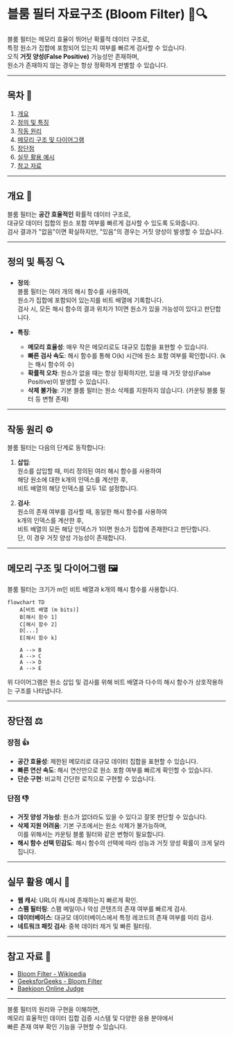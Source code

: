 # 블룸 필터 자료구조 (Bloom Filter) 🚀🔍

블룸 필터는 메모리 효율이 뛰어난 확률적 데이터 구조로,  
특정 원소가 집합에 포함되어 있는지 여부를 빠르게 검사할 수 있습니다.  
오직 **거짓 양성(False Positive)** 가능성만 존재하며,  
원소가 존재하지 않는 경우는 항상 정확하게 판별할 수 있습니다.

---

## 목차 📝
1. [개요](#개요-🧐)
2. [정의 및 특징](#정의-및-특징-🔍)
3. [작동 원리](#작동-원리-⚙️)
4. [메모리 구조 및 다이어그램](#메모리-구조-및-다이어그램-🖼️)
5. [장단점](#장단점-⚖️)
6. [실무 활용 예시](#실무-활용-예시-💼)
7. [참고 자료](#참고-자료-🔗)

---

## 개요 🧐
블룸 필터는 **공간 효율적인** 확률적 데이터 구조로,  
대규모 데이터 집합의 원소 포함 여부를 빠르게 검사할 수 있도록 도와줍니다.  
검사 결과가 "없음"이면 확실하지만, "있음"의 경우는 거짓 양성이 발생할 수 있습니다.

---

## 정의 및 특징 🔍
- **정의**:  
  블룸 필터는 여러 개의 해시 함수를 사용하여,  
  원소가 집합에 포함되어 있는지를 비트 배열에 기록합니다.  
  검사 시, 모든 해시 함수의 결과 위치가 1이면 원소가 있을 가능성이 있다고 판단합니다.
  
- **특징**:
  - **메모리 효율성**: 매우 작은 메모리로도 대규모 집합을 표현할 수 있습니다.
  - **빠른 검사 속도**: 해시 함수를 통해 O(k) 시간에 원소 포함 여부를 확인합니다. (k는 해시 함수의 수)
  - **확률적 오차**: 원소가 없을 때는 항상 정확하지만, 있을 때 거짓 양성(False Positive)이 발생할 수 있습니다.
  - **삭제 불가능**: 기본 블룸 필터는 원소 삭제를 지원하지 않습니다. (카운팅 블룸 필터 등 변형 존재)

---

## 작동 원리 ⚙️
블룸 필터는 다음의 단계로 동작합니다:
1. **삽입**:  
   원소를 삽입할 때, 미리 정의된 여러 해시 함수를 사용하여  
   해당 원소에 대한 k개의 인덱스를 계산한 후,  
   비트 배열의 해당 인덱스를 모두 1로 설정합니다.
   
2. **검사**:  
   원소의 존재 여부를 검사할 때, 동일한 해시 함수를 사용하여  
   k개의 인덱스를 계산한 후,  
   비트 배열의 모든 해당 인덱스가 1이면 원소가 집합에 존재한다고 판단합니다.  
   단, 이 경우 거짓 양성 가능성이 존재합니다.

---

## 메모리 구조 및 다이어그램 🖼️
블룸 필터는 크기가 m인 비트 배열과 k개의 해시 함수를 사용합니다.

```mermaid
flowchart TD
    A[비트 배열 (m bits)]
    B[해시 함수 1]
    C[해시 함수 2]
    D[...]
    E[해시 함수 k]

    A --> B
    A --> C
    A --> D
    A --> E
```

위 다이어그램은 원소 삽입 및 검사를 위해 비트 배열과 다수의 해시 함수가 상호작용하는 구조를 나타냅니다.

---

## 장단점 ⚖️

### 장점 👍
- **공간 효율성**: 제한된 메모리로 대규모 데이터 집합을 표현할 수 있습니다.
- **빠른 연산 속도**: 해시 연산만으로 원소 포함 여부를 빠르게 확인할 수 있습니다.
- **단순 구현**: 비교적 간단한 로직으로 구현할 수 있습니다.

### 단점 👎
- **거짓 양성 가능성**: 원소가 없더라도 있을 수 있다고 잘못 판단할 수 있습니다.
- **삭제 지원 어려움**: 기본 구조에서는 원소 삭제가 불가능하며,  
  이를 위해서는 카운팅 블룸 필터와 같은 변형이 필요합니다.
- **해시 함수 선택 민감도**: 해시 함수의 선택에 따라 성능과 거짓 양성 확률이 크게 달라집니다.

---

## 실무 활용 예시 💼
- **웹 캐시**: URL이 캐시에 존재하는지 빠르게 확인.
- **스팸 필터링**: 스팸 메일이나 악성 콘텐츠의 존재 여부를 빠르게 검사.
- **데이터베이스**: 대규모 데이터베이스에서 특정 레코드의 존재 여부를 미리 검사.
- **네트워크 패킷 검사**: 중복 데이터 제거 및 빠른 필터링.

---

## 참고 자료 🔗
- [Bloom Filter - Wikipedia](https://en.wikipedia.org/wiki/Bloom_filter)
- [GeeksforGeeks - Bloom Filter](https://www.geeksforgeeks.org/bloom-filters-introduction-and-python-implementation/)
- [Baekjoon Online Judge](https://www.acmicpc.net/)

---

블룸 필터의 원리와 구현을 이해하면,  
메모리 효율적인 데이터 집합 검증 시스템 및 다양한 응용 분야에서  
빠른 존재 여부 확인 기능을 구현할 수 있습니다.  
